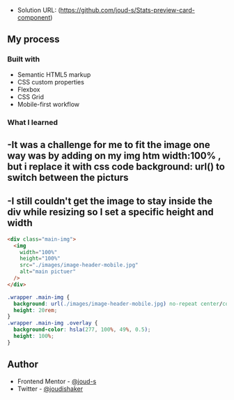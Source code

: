 - Solution URL: (https://github.com/joud-s/Stats-preview-card-component)

## My process

### Built with

- Semantic HTML5 markup
- CSS custom properties
- Flexbox
- CSS Grid
- Mobile-first workflow

### What I learned

## -It was a challenge for me to fit the image one way was by adding on my img htm width:100% , but i replace it with css code background: url() to switch between the picturs

## -I still couldn't get the image to stay inside the div while resizing so I set a specific height and width

```html
<div class="main-img">
  <img
    width="100%"
    height="100%"
    src="./images/image-header-mobile.jpg"
    alt="main pictuer"
  />
</div>
```

```css
.wrapper .main-img {
  background: url(./images/image-header-mobile.jpg) no-repeat center/cover;
  height: 20rem;
}
.wrapper .main-img .overlay {
  background-color: hsla(277, 100%, 49%, 0.5);
  height: 100%;
}
```

## Author

- Frontend Mentor - [@joud-s](https://www.frontendmentor.io/profile/joud-s)
- Twitter - [@joudishaker](https://www.twitter.com/joudishaker)
